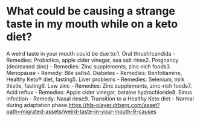 # What could be causing a strange taste in my mouth while on a keto diet?

A weird taste in your mouth could be due to:1. Oral thrush/candida - Remedies: Probiotics, apple cider vinegar, sea salt rinse2. Pregnancy (decreased zinc) - Remedies: Zinc supplements, zinc-rich foods3. Menopause - Remedy: Bile salts4. Diabetes - Remedies: Benfotiamine, Healthy Keto® diet, fasting5. Liver problems - Remedies: Selenium, milk thistle, fasting6. Low zinc - Remedies: Zinc supplements, zinc-rich foods7. Acid reflux - Remedies: Apple cider vinegar, betaine hydrochloride8. Sinus infection - Remedy: Nasal rinse9. Transition to a Healthy Keto diet - Normal during adaptation phase.https://hls-player.drberg.com/asset?path=migrated-assets/weird-taste-in-your-mouth-9-causes